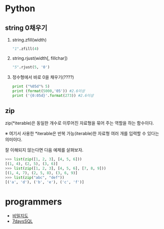 # Python

## string 0채우기
1. string.zfill(width)
    ```python
    "1".zfill(4)
    ```
2. string.rjust(width[, fillchar])
    ```python
    "5".rjust(5, '0')
    ```
3. 정수형에서 바로 0을 채우기(????)
    ```python
    print ("%05d"% 5)
    print (format(5000,'05')) #2.6이상
    print ('{0:05d}'.format(273)) #2.6이상
    ```

## zip

zip(*iterable)은 동일한 개수로 이루어진 자료형을 묶어 주는 역할을 하는 함수이다.

※ 여기서 사용한 *iterable은 반복 가능(iterable)한 자료형 여러 개를 입력할 수 있다는 의미이다.

잘 이해되지 않는다면 다음 예제를 살펴보자.

```python
>>> list(zip([1, 2, 3], [4, 5, 6]))
[(1, 4), (2, 5), (3, 6)]
>>> list(zip([1, 2, 3], [4, 5, 6], [7, 8, 9]))
[(1, 4, 7), (2, 5, 8), (3, 6, 9)]
>>> list(zip("abc", "def"))
[('a', 'd'), ('b', 'e'), ('c', 'f')]
```

# programmers
- [비밀지도](https://programmers.co.kr/learn/courses/30/lessons/17681?language=python3)
- [7daysSQL](https://programmers.co.kr/events/7day-sql?utm_source=programmers&utm_medium=learn_7daySQL&utm_campaign=7daySQL)
